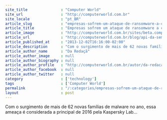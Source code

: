 ```yaml
---
site_title               : "Computer World"
site_url                 : "http://computerworld.com.br"
site_locale              : "pt_BR"
article_slug             : "empresas-sofrem-um-ataque-de-ransomware-a-cada-40-segundos-diz-relatorio"
article_title            : "Empresas sofrem um ataque de ransomware a cada 40 segundos, diz relatório"
article_image            : "http://computerworld.com.br/sites/beta.computerworld.com.br/files/news_articles/ransomware_0.jpg"
article_url              : "http://computerworld.com.br/blog/api-da-semana"
article_published_at     : "2013-12-02T16:16:00-02:00"
article_description      : "Com o surgimento de mais de 62 novas famílias de malware no ano, essa ameaça é considerada a principal de 2016 pela Kaspersky Lab..."
article_author_name      : "Da Redaçã"
article_author_image     : null
article_author_biography : null
article_author_profile   : "http://computerworld.com.br/autor/da-redacao"
article_author_facebook  : null
article_author_twitter   : null
category                 : ['technology']
tags                     : ['Computer World']
permalink                : "/:categories/empresas-sofrem-um-ataque-de-ransomware-a-cada-40-segundos-diz-relatorio/"
layout                   : post
---
```


Com o surgimento de mais de 62 novas famílias de malware no ano, essa ameaça é considerada a principal de 2016 pela Kaspersky Lab...

